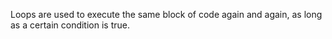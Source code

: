 Loops are used to execute the same block of code again and again, as long as a certain condition is true.
